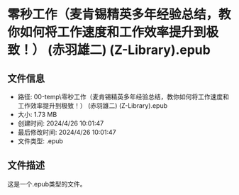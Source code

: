 ﻿# 零秒工作（麦肯锡精英多年经验总结，教你如何将工作速度和工作效率提升到极致！） (赤羽雄二) (Z-Library).epub

## 文件信息
- 路径: 00-temp\零秒工作（麦肯锡精英多年经验总结，教你如何将工作速度和工作效率提升到极致！） (赤羽雄二) (Z-Library).epub
- 大小: 1.73 MB
- 创建时间: 2024/4/26 10:01:47
- 最后修改时间: 2024/4/26 10:01:47
- 文件类型: .epub

## 文件描述
这是一个.epub类型的文件。

